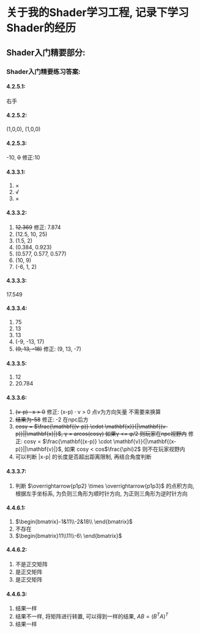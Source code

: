 # 关于我的Shader学习工程, 记录下学习Shader的经历
## Shader入门精要部分:
### Shader入门精要练习答案:

#### 4.2.5.1:

右手

#### 4.2.5.2:

(1,0,0), (1,0,0)

#### 4.2.5.3:

\-10, ~~0~~ 修正:10

#### 4.3.3.1:

1.  ×
2.  √
3.  ×

#### 4.3.3.2:

1.  ~~12.369~~ 修正: 7.874
2.  (12.5, 10, 25)
3.  (1.5, 2)
4.  (0.384, 0.923)
5.  (0.577, 0.577, 0.577)
6.  (10, 9)
7.  (-6, 1, 2)

#### 4.3.3.3:

17.549

#### 4.3.3.4:

1.  75
2.  13
3.  13
4.  (-9, -13, 17)
5.  ~~(9, 13, -18)~~ 修正: (9, 13, -7)

#### 4.3.3.5:

1.  12
2.  20.784

#### 4.3.3.6:

1.  ~~(v-p) · x > 0~~ 修正: (x-p) · v > 0 点v为方向矢量 不需要来换算
2.  ~~结果为-58~~ 修正: -2 在npc后方
3.  ~~cosγ = $`\frac{\mathbf{(v-p)} \cdot \mathbf{x}}{|\mathbf{(v-p)}||\mathbf{x}|}`$, γ = arcos(cosγ) 如果γ <= φ/2 则玩家在npc视野内~~ 修正: cosγ = $`\frac{\mathbf{(x-p)} \cdot \mathbf{v}}{|\mathbf{(x-p)}||\mathbf{v}|}`$, 如果 cosy < cos$`\frac{\phi}2`$ 则不在玩家视野内
4.  可以判断 |x-p| 的长度是否超出距离限制, 再结合角度判断

#### 4.3.3.7:

1.  判断 $`\overrightarrow{p1p2} \times \overrightarrow{p1p3}`$ 的点积方向, 根据左手坐标系, 为负则三角形为顺时针方向, 为正则三角形为逆时针方向

#### 4.4.6.1:

1.  $`\begin{bmatrix}-1&11\\-2&18\\ \end{bmatrix}`$
2.  不存在
3.  $`\begin{bmatrix}11\\11\\-6\ \end{bmatrix}`$

#### 4.4.6.2:

1.  不是正交矩阵
2.  是正交矩阵
3.  是正交矩阵

#### 4.4.6.3:

1.  结果一样
2.  结果不一样, 将矩阵进行转置, 可以得到一样的结果, $`AB = (B^{T}A)^{T}`$
3.  结果一样

